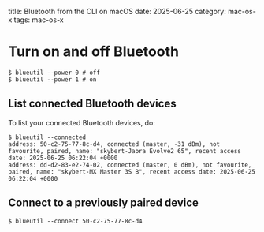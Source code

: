 title: Bluetooth from the CLI on macOS
date: 2025-06-25
category: mac-os-x
tags: mac-os-x

# Turn on and off Bluetooth

```text
$ blueutil --power 0 # off
$ blueutil --power 1 # on
```

## List connected Bluetooth devices

To list your connected Bluetooth devices, do:

```text
$ blueutil --connected
address: 50-c2-75-77-8c-d4, connected (master, -31 dBm), not favourite, paired, name: "skybert-Jabra Evolve2 65", recent access date: 2025-06-25 06:22:04 +0000
address: dd-d2-83-e2-74-02, connected (master, 0 dBm), not favourite, paired, name: "skybert-MX Master 3S B", recent access date: 2025-06-25 06:22:04 +0000
```

## Connect to a previously paired device

```text
$ blueutil --connect 50-c2-75-77-8c-d4
```

